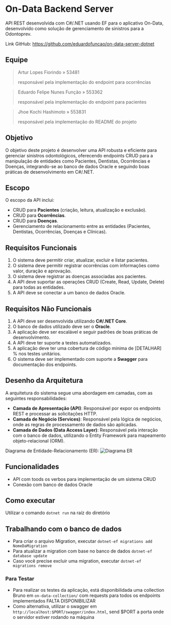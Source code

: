 # On-Data Backend Server
API REST desenvolvida com C#/.NET usando EF para o aplicativo On-Data, desenvolvido como solução de gerenciamento de sinistros para a Odontoprev.

Link GitHub: https://github.com/eduardofuncao/on-data-server-dotnet

## Equipe
> Artur Lopes Fiorindo » 53481
> 
> responsável pela implementação do endpoint para ocorrências

> Eduardo Felipe Nunes Função » 553362 
> 
> responsável pela implementação do endpoint para pacientes

> Jhoe Kochi Hashimoto » 553831
> 
> responsável pela implementação do README do projeto
 
## Objetivo

O objetivo deste projeto é desenvolver uma API robusta e eficiente para gerenciar sinistros odontológicos, oferecendo endpoints CRUD para a manipulação de entidades como Pacientes, Dentistas, Ocorrências e Doenças, integrando-se ao banco de dados Oracle e seguindo boas práticas de desenvolvimento em C#/.NET.

## Escopo

O escopo da API inclui:

- CRUD para **Pacientes** (criação, leitura, atualização e exclusão).
- CRUD para **Ocorrências**.
- CRUD para **Doenças**.
- Gerenciamento de relacionamento entre as entidades (Pacientes, Dentistas, Ocorrências, Doenças e Clínicas).

## Requisitos Funcionais

1. O sistema deve permitir criar, atualizar, excluir e listar pacientes.
2. O sistema deve permitir registrar ocorrências com informações como valor, duração e aprovação.
3. O sistema deve registrar as doenças associadas aos pacientes.
4. A API deve suportar as operações CRUD (Create, Read, Update, Delete) para todas as entidades.
5. A API deve se conectar a um banco de dados Oracle.

## Requisitos Não Funcionais

1. A API deve ser desenvolvida utilizando **C#/.NET Core**.
2. O banco de dados utilizado deve ser o **Oracle**.
3. A aplicação deve ser escalável e seguir padrões de boas práticas de desenvolvimento.
4. A API deve ter suporte a testes automatizados.
5. A aplicação deve ter uma cobertura de código mínima de [DETALHAR] % nos testes unitários.
6. O sistema deve ser implementado com suporte a **Swagger** para documentação dos endpoints.

## Desenho da Arquitetura

A arquitetura do sistema segue uma abordagem em camadas, com as seguintes responsabilidades:

- **Camada de Apresentação (API)**: Responsável por expor os endpoints REST e processar as solicitações HTTP.
- **Camada de Negócio (Services)**: Responsável pela lógica de negócios, onde as regras de processamento de dados são aplicadas.
- **Camada de Dados (Data Access Layer)**: Responsável pela interação com o banco de dados, utilizando o Entity Framework para mapeamento objeto-relacional (ORM).

Diagrama de Entidade-Relacionamento (ER):
![Diagrama ER](link-para-diagrama.png)

## Funcionalidades
- API com toods os verbos para implementação de um sistema CRUD
- Conexão com banco de dados Oracle

## Como executar
Utilizar o comando `dotnet run` na raíz do diretório

## Trabalhando com o banco de dados
- Para criar o arquivo Migration, executar `dotnet-ef migrations add NomeDaMigration`
- Para atualizar a migration com base no banco de dados `dotnet-ef database update`
- Caso você precise excluir uma migration, executar `dotnet-ef migrations remove`

### Para Testar
- Para realizar os testes da aplicação, está disponibilidada uma collection Bruno em `on-data-collection/` com requests para todos os endpoints implementados FALTA DISPONIBILIZAR
- Como alternativa, utilizar o swagger em `http://localhost:$PORT/swagger/index.html`, send $PORT a porta onde o servidor estiver rodando na máquina

